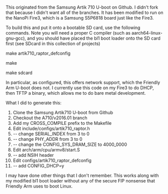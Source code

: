 This originated from the Samsung Artik 710 U-boot on Github.
I didn't fork that because I didn't want all of the branches.
It has been modified to run on the NanoPi Fire3, which is a
Samsung S5P6818 board just like the Fire3.

To build this and put it onto a bootable SD card, use the
following commands.  Note you will need a proper C compiler
(such as aarch64-linux-gnu-gcc), and you should have placed
the bl1 boot loader onto the SD card first (see SDcard in
this collection of projects)

make artik710_raptor_defconfig

make

make sdcard

In particular, as configured, this offers network support,
which the Friendly Arm U-boot does not.  I currently use this
code on my Fire3 to do DHCP, then TFTP a binary, which allows
me to do bare metal development.

What I did to generate this:

1. Clone the Samsung Artik710 U-boot from Github
1. Checkout the A710/v2016.01 branch
1. Add my CROSS_COMPILE prefix to the Makefile
1. Edit include/configs/artik710_raptor.h
1. -- change SERIAL_INDEX from 3 to 0
1. -- change PHY_ADDR from 3 to 0
1. -- change the CONFIG_SYS_DRAM_SIZE to 4000_0000
1. Edit arch/arm/cpu/armv8/start.S
1. -- add NSIH header
1. Edit configs/artik710_raptor_defconfig
1. -- add CONFIG_DHCP=y

I may have done other things that I don't remember.
This works along with my modified bl1 boot loader without
any of the secure FIP nonsense that Friendly Arm uses to
boot Linux.
